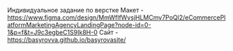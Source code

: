 Индивидуальное задание по верстке
Макет - https://www.figma.com/design/MmWflfWvsjHLMCmy7PoQl2/eCommercePlatformMarketingAgencyLandingPage?node-id=0-1&p=f&t=J9c3egbeC1S9Ik8H-0
Сайт - https://basyrovva.github.io/basyrovasite/
